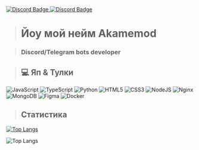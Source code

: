 <div id="badges">
  <a href="https://discord.com/users/1243315816598999155">
    <img src="https://shields.io/badge/discord-blue?logo=discord" alt="Discord Badge"/>
  </a>
  <a href="https://t.me/mym1ndmead">
    <img src="https://shields.io/badge/telegram-blue?logo=telegram" alt="Discord Badge"/>
  </a>
</div>

> # Йоу мой нейм Akamemod

> ### Discord/Telegram bots developer

> ## 💻 Яп & Тулки
![JavaScript](https://img.shields.io/badge/javascript-%230F0F0F.svg?style=for-the-badge&logo=javascript&logoColor=%23F7DF1E)
![TypeScript](https://img.shields.io/badge/typescript-%230F0F0F.svg?style=for-the-badge&logo=typescript&logoColor=white)
![Python](https://img.shields.io/badge/python-%230F0F0F.svg?style=for-the-badge&logo=python&logoColor=ffdd54)
![HTML5](https://img.shields.io/badge/html5-%230F0F0F.svg?style=for-the-badge&logo=html5&logoColor=white)
![CSS3](https://img.shields.io/badge/css3-%230F0F0F.svg?style=for-the-badge&logo=css3&logoColor=white)
![NodeJS](https://img.shields.io/badge/node.js-%230F0F0F.svg?style=for-the-badge&logo=node.js&logoColor=white)
![Nginx](https://img.shields.io/badge/nginx-%230F0F0F.svg?style=for-the-badge&logo=nginx&logoColor=white)
![MongoDB](https://img.shields.io/badge/MongoDB-%230F0F0F.svg?style=for-the-badge&logo=mongodb&logoColor=white)
![Figma](https://img.shields.io/badge/figma-%230F0F0F.svg?style=for-the-badge&logo=figma&logoColor=white)
![Docker](https://img.shields.io/badge/docker-%230F0F0F.svg?style=for-the-badge&logo=docker&logoColor=white)

> ## Статистика
[![Top Langs](https://github-readme-stats.vercel.app/api?username=mindmydead&theme=tokyonight&show_icons=true)](https://github.com/koo0ki)

![Top Langs](https://github-readme-stats.vercel.app/api/top-langs/?username=mindmydead&theme=tokyonight) 
